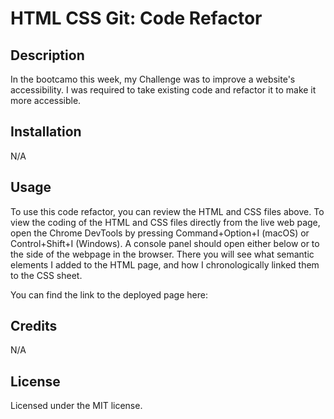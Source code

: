# HTML CSS Git: Code Refactor

## Description

In the bootcamo this week, my Challenge was to improve a website's accessibility. I was required to take existing code and refactor it to make it more accessible.

## Installation

N/A

## Usage

To use this code refactor, you can review the HTML and CSS files above. To view the coding of the HTML and CSS files directly from the live web page, open the Chrome DevTools by pressing Command+Option+I (macOS) or Control+Shift+I (Windows). A console panel should open either below or to the side of the webpage in the browser. There you will see what semantic elements I added to the HTML page, and how I chronologically linked them to the CSS sheet.

You can find the link to the deployed page here: 



## Credits

N/A 

## License

Licensed under the MIT license.

